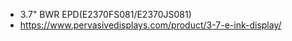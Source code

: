 * 3.7" BWR EPD(E2370FS081/E2370JS081)
* https://www.pervasivedisplays.com/product/3-7-e-ink-display/
